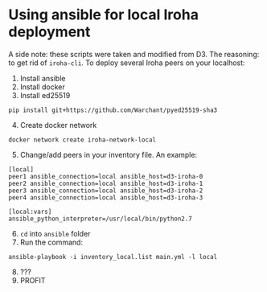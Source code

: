 # Using ansible for local Iroha deployment
A side note: these scripts were taken and modified from D3. The reasoning: to get rid of `iroha-cli`.
To deploy several Iroha peers on your localhost:
1. Install ansible
2. Install docker
3. Install ed25519
```
pip install git+https://github.com/Warchant/pyed25519-sha3
```
4. Create docker network
```
docker network create iroha-network-local
```
5. Change/add peers in your inventory file. An example:
```
[local]
peer1 ansible_connection=local ansible_host=d3-iroha-0
peer2 ansible_connection=local ansible_host=d3-iroha-1
peer3 ansible_connection=local ansible_host=d3-iroha-2
peer4 ansible_connection=local ansible_host=d3-iroha-3

[local:vars]
ansible_python_interpreter=/usr/local/bin/python2.7
```
6. `cd` into `ansible` folder
7. Run the command:
```
ansible-playbook -i inventory_local.list main.yml -l local
```
8. ???
9. PROFIT

